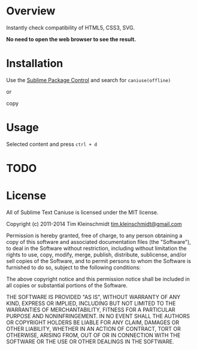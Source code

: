 # Overview

Instantly check compatibility of HTML5, CSS3, SVG.

**No need to open the web browser to see the result.**

# Installation

Use the [Sublime Package Control](http://wbond.net/sublime_packages/package_control) and search for `caniuse(offline)`

or 

copy

# Usage

Selected content and press `ctrl + d`

# TODO



License
=======


All of Sublime Text Caniuse is licensed under the MIT license.

Copyright (c) 2011-2014 Tim Kleinschmidt <tim.kleinschmidt@gmail.com>

Permission is hereby granted, free of charge, to any person obtaining a copy of this software and associated documentation files (the "Software"), to deal in the Software without restriction, including without limitation the rights to use, copy, modify, merge, publish, distribute, sublicense, and/or sell copies of the Software, and to permit persons to whom the Software is furnished to do so, subject to the following conditions:

The above copyright notice and this permission notice shall be included in all copies or substantial portions of the Software.

THE SOFTWARE IS PROVIDED "AS IS", WITHOUT WARRANTY OF ANY KIND, EXPRESS OR IMPLIED, INCLUDING BUT NOT LIMITED TO THE WARRANTIES OF MERCHANTABILITY, FITNESS FOR A PARTICULAR PURPOSE AND NONINFRINGEMENT. IN NO EVENT SHALL THE AUTHORS OR COPYRIGHT HOLDERS BE LIABLE FOR ANY CLAIM, DAMAGES OR OTHER LIABILITY, WHETHER IN AN ACTION OF CONTRACT, TORT OR OTHERWISE, ARISING FROM, OUT OF OR IN CONNECTION WITH THE SOFTWARE OR THE USE OR OTHER DEALINGS IN THE SOFTWARE.
